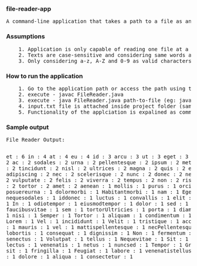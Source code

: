 
<h3>file-reader-app</h3>
<pre>
A command-line application that takes a path to a file as an argument and prints a word count of its contents.
</pre>


<h3>Assumptions</h3>
<pre>
    1. Application is only capable of reading one file at a time. Exception is thrown when no or multiple arguments are found.
    2. Texts are case-sensitive and considering same words are different in lower and upper cases( eg: True and true)
    3. Only considering a-z, A-Z and 0-9 as valid characters and removing all other characters 
</pre>
    
    
<h3>How to run the application</h3>
<pre>
    1. Go to the application path or access the path using terminal
    2. execute - javac FileReader.java 
    3. execute - java FileReader.java path-to-file (eg: java FileReader.java //Users/mypc/Desktop/input.txt)
    4. input.txt file is attached inside project folder (same as in the pdf)
    5. Functionality of the applciation is expalined as comments within the java class. 
</pre>
    
    
<h3>Sample output</h3>
<pre>
File Reader Output: 

et : 6
in : 4
at : 4
eu : 4
id : 3
arcu : 3
ut : 3
eget : 3
semper : 2
ac : 2
sodales : 2
urna : 2
pellentesque : 2
ipsum : 2
metus : 2
quam : 2
tincidunt : 2
nisl : 2
ultrices : 2
magna : 2
quis : 2
eros : 2
adipiscing : 2
nec : 2
scelerisque : 2
nunc : 2
donec : 2
neque : 2
mi : 2
vulputate : 2
felis : 2
viverra : 2
tempus : 2
non : 2
risus : 2
Eget : 2
tortor : 2
amet : 2
aenean : 1
mollis : 1
purus : 1
orciTellus : 1
posuereurna : 1
dolormorbi : 1
Habitantmorbi : 1
nam : 1
Egestas : 1
nequesodales : 1
iddonec : 1
luctus : 1
convallis : 1
elit : 1
laoreet : 1
In : 1
odiotempor : 1
eiusmodtempor : 1
dolor : 1
sed : 1
duis : 1
faucibusvitae : 1
sem : 1
tortorUltricies : 1
porta : 1
diam : 1
Acras : 1
nisi : 1
Semper : 1
Tortor : 1
aliquam : 1
condimentum : 1
auctor : 1
Lorem : 1
Vel : 1
incididunt : 1
Velit : 1
tristique : 1
accumsan : 1
do : 1
mauris : 1
vel : 1
mattispellentesque : 1
necPellentesque : 1
lobortis : 1
consequat : 1
dignissim : 1
Non : 1
fermentum : 1
vitae : 1
senectus : 1
Volutpat : 1
tellus : 1
Nequevitae : 1
Sit : 1
pharetra : 1
lectus : 1
venenatis : 1
netus : 1
nuncsed : 1
Tempor : 1
Gravida : 1
sit : 1
fringilla : 1
Feugiat : 1
labore : 1
venenatistellus : 1
Lacinia : 1
dolore : 1
aliqua : 1
consectetur : 1
</pre>
